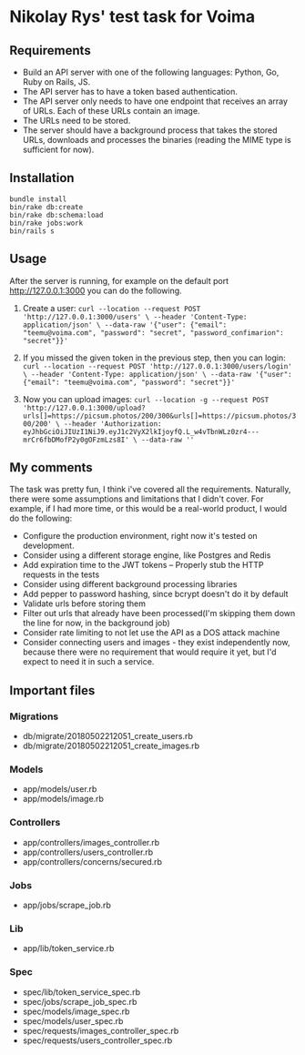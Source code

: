 # Nikolay Rys' test task for Voima
## Requirements

- Build an API server with one of the following languages: Python, Go, Ruby on Rails, JS.
- The API server has to have a token based authentication.
- The API server only needs to have one endpoint that receives an array of URLs. Each of these URLs contain an image.
- The URLs need to be stored.
- The server should have a background process that takes the stored URLs, downloads and processes the binaries (reading the MIME type is sufficient for now).

## Installation                 
```
bundle install
bin/rake db:create
bin/rake db:schema:load
bin/rake jobs:work
bin/rails s
```

## Usage
After the server is running, for example on the default port http://127.0.0.1:3000 you can do the following.
1. Create a user: ```curl --location --request POST 'http://127.0.0.1:3000/users' \
--header 'Content-Type: application/json' \
--data-raw '{"user": {"email": "teemu@voima.com", "password": "secret", "password_confimarion": "secret"}}'```
 
2. If you missed the given token in the previous step, then you can login:  ```curl --location --request POST 'http://127.0.0.1:3000/users/login' \
--header 'Content-Type: application/json' \
--data-raw '{"user": {"email": "teemu@voima.com", "password": "secret"}}'```

3. Now you can upload images: ```curl --location -g --request POST 'http://127.0.0.1:3000/upload?urls[]=https://picsum.photos/200/300&urls[]=https://picsum.photos/300/200' \
--header 'Authorization: eyJhbGciOiJIUzI1NiJ9.eyJ1c2VyX2lkIjoyfQ.L_w4vTbnWLz0zr4---mrCr6fbDMofP2y0gOFzmLzs8I' \
--data-raw ''```


## My comments
The task was pretty fun, I think i've covered all the requirements.
Naturally, there were some assumptions and limitations that I didn't cover.
For example, if I had more time, or this would be a real-world product, I would do the following:

- Configure the production environment, right now it's tested on development.
- Consider using a different storage engine, like Postgres and Redis
- Add expiration time to the JWT tokens
– Properly stub the HTTP requests in the tests
- Consider using different background processing libraries
- Add pepper to password hashing, since bcrypt doesn't do it by default
- Validate urls before storing them
- Filter out urls that already have been processed(I'm skipping them down the line for now, in the background job)
- Consider rate limiting to not let use the API as a DOS attack machine
- Consider connecting users and images - they exist independently now, because there were no requirement that would require it yet, but I'd expect to need it in such a service.

## Important files
### Migrations
  - db/migrate/20180502212051_create_users.rb
  - db/migrate/20180502212051_create_images.rb

### Models
  - app/models/user.rb
  - app/models/image.rb

### Controllers
  - app/controllers/images_controller.rb
  - app/controllers/users_controller.rb
  - app/controllers/concerns/secured.rb

### Jobs
  - app/jobs/scrape_job.rb

### Lib
  - app/lib/token_service.rb

### Spec
  - spec/lib/token_service_spec.rb
  - spec/jobs/scrape_job_spec.rb
  - spec/models/image_spec.rb
  - spec/models/user_spec.rb
  - spec/requests/images_controller_spec.rb
  - spec/requests/users_controller_spec.rb
